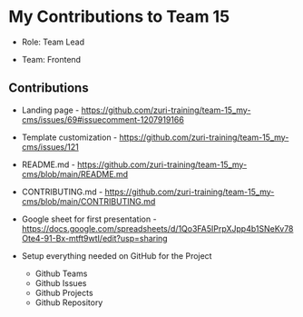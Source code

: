 # My Contributions to Team 15

- Role: Team Lead

- Team: Frontend

## Contributions

- Landing page - <https://github.com/zuri-training/team-15_my-cms/issues/69#issuecomment-1207919166>
- Template customization - <https://github.com/zuri-training/team-15_my-cms/issues/121>
- README.md - <https://github.com/zuri-training/team-15_my-cms/blob/main/README.md>
- CONTRIBUTING.md - https://github.com/zuri-training/team-15_my-cms/blob/main/CONTRIBUTING.md
- Google sheet for first presentation - <https://docs.google.com/spreadsheets/d/1Qo3FA5IPrpXJpp4b1SNeKv78Ote4-91-Bx-mtft9wtI/edit?usp=sharing>

- Setup everything needed on GitHub for the Project
  - Github Teams
  - Github Issues
  - Github Projects
  - Github Repository
